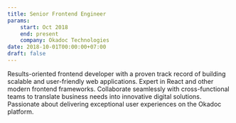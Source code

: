 ```yaml
---
title: Senior Frontend Engineer
params:
    start: Oct 2018
    end: present
    company: Okadoc Technologies
date: 2018-10-01T00:00:00+07:00
draft: false
---
```


Results-oriented frontend developer with a proven track record of building scalable and user-friendly web applications. Expert in React and other modern frontend frameworks. Collaborate seamlessly with cross-functional teams to translate business needs into innovative digital solutions. Passionate about delivering exceptional user experiences on the Okadoc platform.